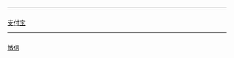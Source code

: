 ------  

### 

[支付宝](http://angular.angular-china.org/a4f09982-a529-4750-99ea-20f28dbef068.jpg)
  
------ 
###  
  
[微信](http://angular.angular-china.org/d5f50f92-0768-46b1-90c5-101e7b4dc889.jpg)